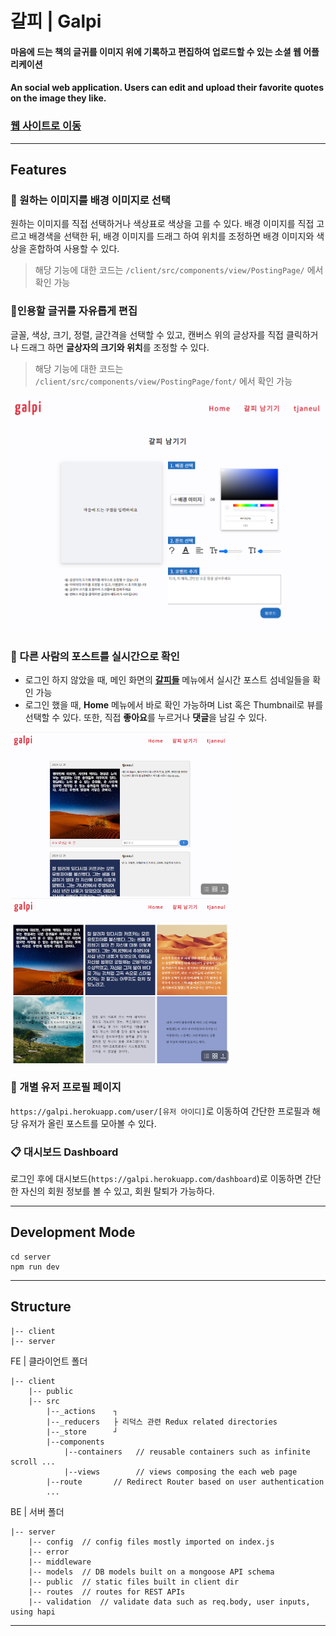 
# 갈피 | Galpi
#### 마음에 드는 책의 글귀를 이미지 위에 기록하고 편집하여 업로드할 수 있는 소셜 웹 어플리케이션
#### An social web application. Users can edit and upload their favorite quotes on the image they like.

### <a href="https://galpi.herokuapp.com/" target="_blank">**웹 사이트로 이동**</a>
---
## Features

### 🎨 원하는 이미지를 배경 이미지로 선택
원하는 이미지를 직접 선택하거나 색상표로 색상을 고를 수 있다. 배경 이미지를 직접 고르고 배경색을 선택한 뒤, 배경 이미지를 드래그 하여 위치를 조정하면 배경 이미지와 색상을 혼합하여 사용할 수 있다.
> 해당 기능에 대한 코드는 `/client/src/components/view/PostingPage/` 에서 확인 가능   

### 📝인용할 글귀를 자유롭게 편집
글꼴, 색상, 크기, 정렬, 글간격을 선택할 수 있고, 캔버스 위의 글상자를 직접 클릭하거나 드래그 하면 **글상자의 크기와 위치**를 조정할 수 있다.
> 해당 기능에 대한 코드는 `/client/src/components/view/PostingPage/font/` 에서 확인 가능

<img src="screenshot/galpi-posting.png" width="700px" alt="posting page screenshot"></img>

### 🧐 다른 사람의 포스트를 실시간으로 확인
- 로그인 하지 않았을 때, 메인 화면의 <a href="https://galpi.herokuapp.com/thumbnails" target="_blank">**갈피들**</a> 메뉴에서 실시간 포스트 섬네일들을 확인 가능
- 로그인 했을 때, **Home** 메뉴에서 바로 확인 가능하며 List 혹은 Thumbnail로 뷰를 선택할 수 있다. 또한, 직접 **좋아요**를 누르거나 **댓글**을 남길 수 있다.

<img src="screenshot/galpi-postcard.png" width="350px" alt="postcard screenshot"></img>   <img src="screenshot/galpi-thumbnails.png" width="350px" alt="posting page screenshot"></img>

### 👤 개별 유저 프로필 페이지
`https://galpi.herokuapp.com/user/[유저 아이디]`로 이동하여 간단한 프로필과 해당 유저가 올린 포스트를 모아볼 수 있다.


### 📋 대시보드 Dashboard
로그인 후에 대시보드(`https://galpi.herokuapp.com/dashboard`)로 이동하면 간단한 자신의 회원 정보를 볼 수 있고, 회원 탈퇴가 가능하다.

---
## Development Mode
```
cd server
npm run dev
```
---

## Structure
    |-- client   
    |-- server   

FE | 클라이언트 폴더   

    |-- client        
        |-- public
        |-- src
            |--_actions    ┐ 
            |--_reducers   ├ 리덕스 관련 Redux related directories
            |--_store      ┘ 
            |--components
                |--containers   // reusable containers such as infinite scroll ...
                |--views        // views composing the each web page
            |--route       // Redirect Router based on user authentication
            ...


BE | 서버 폴더   

    |-- server
        |-- config  // config files mostly imported on index.js
        |-- error
        |-- middleware
        |-- models  // DB models built on a mongoose API schema
        |-- public  // static files built in client dir
        |-- routes  // routes for REST APIs 
        |-- validation  // validate data such as req.body, user inputs, using hapi
---


